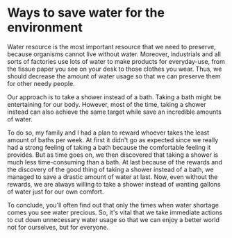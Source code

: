 # Ways to save water for the environment

Water resource is the most important resource that we need to preserve, because organisms cannot
live without water. Moreover, industrials and all sorts of factories use lots of water to make
products for everyday-use, from the tissue paper you see on your desk to those clothes you wear.
Thus, we should decrease the amount of water usage so that we can preserve them for other needy
people.

Our approach is to take a shower instead of a bath. Taking a bath might be entertaining for our body.
However, most of the time, taking a shower instead can also achieve the same target while save an
incredible amounts of water.

To do so, my family and I had a plan to reward whoever takes the least amount of baths per week. At
first it didn't go as expected since we really had a strong feeling of taking a bath because the
comfortable feeling it provides. But as time goes on, we then discovered that taking a shower is
much less time-consuming than a bath. At last because of the rewards and the discovery of the good
thing of taking a shower instead of a bath, we managed to save a drastic amount of water at last.
Now, even without the rewards, we are always willing to take a shower instead of wanting gallons of
water just for our own comfort.

To conclude, you'll often find out that only the times when water shortage comes you see water
precious. So, it's vital that we take immediate actions to cut down unnecessary water usage so that
we can enjoy a better world not for ourselves, but for everyone.
